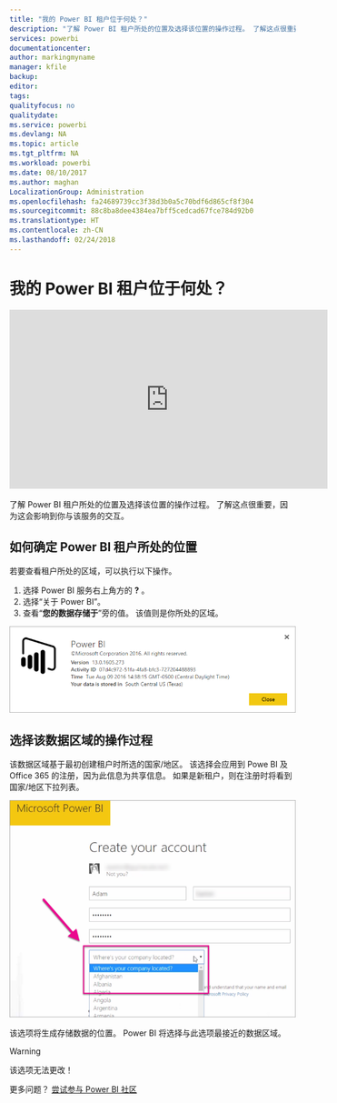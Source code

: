 ```yaml
---
title: "我的 Power BI 租户位于何处？"
description: "了解 Power BI 租户所处的位置及选择该位置的操作过程。 了解这点很重要，因为这会影响到你与该服务的交互。"
services: powerbi
documentationcenter: 
author: markingmyname
manager: kfile
backup: 
editor: 
tags: 
qualityfocus: no
qualitydate: 
ms.service: powerbi
ms.devlang: NA
ms.topic: article
ms.tgt_pltfrm: NA
ms.workload: powerbi
ms.date: 08/10/2017
ms.author: maghan
LocalizationGroup: Administration
ms.openlocfilehash: fa24689739cc3f38d3b0a5c70bdf6d865cf8f304
ms.sourcegitcommit: 88c8ba8dee4384ea7bff5cedcad67fce784d92b0
ms.translationtype: HT
ms.contentlocale: zh-CN
ms.lasthandoff: 02/24/2018
---
```

# <a name="where-is-my-power-bi-tenant-located"></a>我的 Power BI 租户位于何处？
<iframe width="560" height="315" src="https://www.youtube.com/embed/0fOxaHJPvdM?showinfo=0" frameborder="0" allowfullscreen></iframe>

了解 Power BI 租户所处的位置及选择该位置的操作过程。 了解这点很重要，因为这会影响到你与该服务的交互。

## <a name="how-to-determine-where-your-power-bi-tenant-is-located"></a>如何确定 Power BI 租户所处的位置
若要查看租户所处的区域，可以执行以下操作。

1. 选择 Power BI 服务右上角方的 **?** 。
2. 选择“关于 Power BI”。
3. 查看“**您的数据存储于**”旁的值。 该值则是你所处的区域。

![](media/service-admin-where-is-my-tenant-located/power-bi-data-region.png)

## <a name="how-the-data-region-is-selected"></a>选择该数据区域的操作过程
该数据区域基于最初创建租户时所选的国家/地区。 该选择会应用到 Powe BI 及 Office 365 的注册，因为此信息为共享信息。 如果是新租户，则在注册时将看到国家/地区下拉列表。

![](media/service-admin-where-is-my-tenant-located/sign-up-country-selection.png)

该选项将生成存储数据的位置。 Power BI 将选择与此选项最接近的数据区域。

> [!WARNING]
> 该选项无法更改！
> 
> 

更多问题？ [尝试参与 Power BI 社区](http://community.powerbi.com/)

